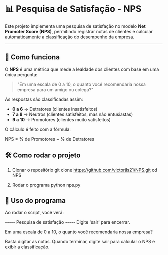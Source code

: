 # 📊 Pesquisa de Satisfação - NPS

Este projeto implementa uma pesquisa de satisfação no modelo **Net Promoter Score (NPS)**, permitindo registrar notas de clientes e calcular automaticamente a classificação do desempenho da empresa.

---

## 🚀 Como funciona

O **NPS** é uma métrica que mede a lealdade dos clientes com base em uma única pergunta:

> "Em uma escala de 0 a 10, o quanto você recomendaria nossa empresa para um amigo ou colega?"

As respostas são classificadas assim:

- **0 a 6** → Detratores (clientes insatisfeitos)  
- **7 a 8** → Neutros (clientes satisfeitos, mas não entusiastas)  
- **9 a 10** → Promotores (clientes muito satisfeitos)

O cálculo é feito com a fórmula:


NPS = % de Promotores − % de Detratores

## 🛠️ Como rodar o projeto
1. Clonar o repositório
git clone https://github.com/victorjls21/NPS.git
cd NPS

2. Rodar o programa
python nps.py

## 📌 Uso do programa

Ao rodar o script, você verá:

----- Pesquisa de satisfação -----
Digite 'sair' para encerrar.

Em uma escala de 0 a 10, o quanto você recomendaria nossa empresa?


Basta digitar as notas.
Quando terminar, digite sair para calcular o NPS e exibir a classificação.